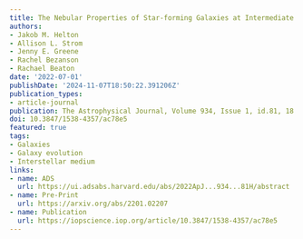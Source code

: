 ```yaml
---
title: The Nebular Properties of Star-forming Galaxies at Intermediate Redshift from the Large Early Galaxy Astrophysics Census
authors:
- Jakob M. Helton
- Allison L. Strom
- Jenny E. Greene
- Rachel Bezanson
- Rachael Beaton
date: '2022-07-01'
publishDate: '2024-11-07T18:50:22.391206Z'
publication_types:
- article-journal
publication: The Astrophysical Journal, Volume 934, Issue 1, id.81, 18 pages
doi: 10.3847/1538-4357/ac78e5
featured: true
tags:
- Galaxies
- Galaxy evolution
- Interstellar medium
links:
- name: ADS
  url: https://ui.adsabs.harvard.edu/abs/2022ApJ...934...81H/abstract
- name: Pre-Print
  url: https://arxiv.org/abs/2201.02207
- name: Publication
  url: https://iopscience.iop.org/article/10.3847/1538-4357/ac78e5
---
```

